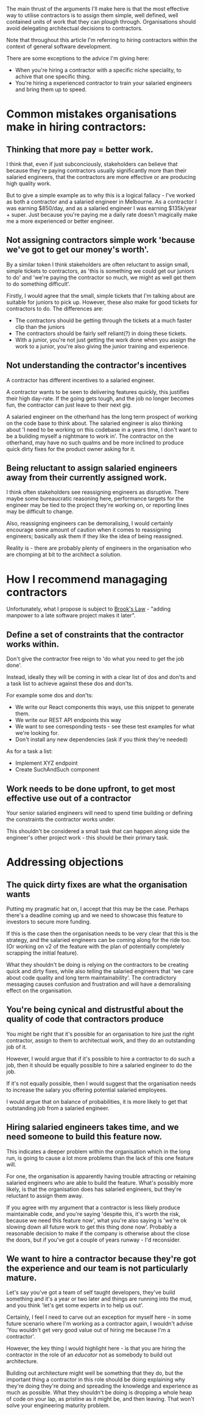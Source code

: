 
The main thrust of the arguments I'll make here is that the most effective way to utilise contractors is to assign them simple, well defined, well contained units of work that they can plough through. Organisations should avoid delegating architectual decisions to contractors. 

Note that throughout this article I'm referring to hiring contractors within the context of general software development.

There are some exceptions to the advice I'm giving here: 

 - When you're hiring a contractor with a specific niche speciality, to achive that one specific thing. 
 - You're hiring a experienced contractor to train your salaried engineers and bring them up to speed. 

# Common mistakes organisations make in hiring contractors: 

## Thinking that more pay = better work. 

I think that, even if just subconciously, stakeholders can believe that because they're paying contractors usually significantly more than their salaried engineers, that the contractors are more effective or are producing high quality work. 

But to give a simple example as to why this is a logical fallacy - I've worked as both a contractor and a salaried engineer in Melbourne. As a contractor I was earning $850/day, and as a salaried engineer I was earning $135k/year + super. Just because you're paying me a daily rate doesn't magically make me a more experienced or better engineer. 

## Not assigning contractors simple work 'because we've got to get our money's worth'. 

By a similar token I think stakeholders are often reluctant to assign small, simple tickets to contractors, as 'this is something we could get our juniors to do' and 'we're paying the contractor so much, we might as well get them to do something difficult'. 

Firstly, I would agree that the small, simple tickets that I'm talking about are suitable for juniors to pick up. However, these also make for good tickets for contractors to do. The differences are: 

- The contractors should be getting through the tickets at a much faster clip than the juniors
- The contractors should be fairly self reliant(?) in doing these tickets. 
- With a junior, you're not just getting the work done when you assign the work to a junior, you're also giving the junior training and experience. 

## Not understanding the contractor's incentives 

A contractor has different incentives to a salaried engineer. 

A contractor wants to be seen to delivering features quickly, this justifies their high day-rate. If the going gets tough, and the job no longer becomes fun, the contractor can just leave to their next gig. 

A salaried engineer on the otherhand has the long term prospect of working on the code base to think about. The salaried engineer is also thinking about 'I need to be working on this codebase in a years time, I don't want to be a building myself a nightmare to work in'. The contractor on the otherhand, may have no such qualms and be more inclined to produce quick dirty fixes for the product owner asking for it. 

## Being reluctant to assign salaried engineers away from their currently assigned work. 

I think often stakeholders see reassigning engineers as disruptive. There maybe some bureaucratic reasoning here, performance targets for the engineer may be tied to the project they're working on, or reporting lines may be difficult to change. 

Also, reassigning engineers can be demoralising, I would certainly encourage some amount of caution when it comes to reassigning engineers; basically ask them if they like the idea of being reassigned. 

Reality is - there are probably plenty of engineers in the organisation who are chomping at bit to the architect a solution.  


# How I recommend managaging contractors 

Unfortunately, what I propose is subject to [Brook's Law](https://en.wikipedia.org/wiki/Brooks%27s_law) - "adding manpower to a late software project makes it later". 

## Define a set of constraints that the contractor works within. 

Don't give the contractor free reign to 'do what you need to get the job done'. 

Instead, ideally they will be coming in with a clear list of dos and don'ts and a task list to achieve against these dos and don'ts. 

For example some dos and don'ts: 

- We write our React components this ways, use this snippet to generate them.
- We write our REST API endpoints this way 
- We want to see corresponding tests - see these test examples for what we're looking for. 
- Don't install any new dependencies (ask if you think they're needed) 


As for a task a list: 

- Implement XYZ endpoint 
- Create SuchAndSuch component



## Work needs to be done upfront, to get most effective use out of a contractor 

Your senior salaried engineers will need to spend time building or defining the constraints the contractor works under. 

This shouldn't be considered a small task that can happen along side the engineer's other project work - this should be their primary task. 






 # Addressing objections

 ## The quick dirty fixes are what the organisation wants 

 Putting my pragmatic hat on, I accept that this may be the case. Perhaps there's a deadline coming up and we need to showcase this feature to investors to secure more funding. 

 If this is the case then the organisation needs to be very clear that this is the strategy, and the salaried engineers can be coming along for the ride too. (Or working on v2 of the feature with the plan of potentially completely scrapping the initial feature). 

 What they shouldn't be doing is relying on the contractors to be creating quick and dirty fixes, while also telling the salaried engineers that 'we care about code quality and long term maintainability'. The contradictory messaging causes confusion and frustration and will have a demoralising effect on the organisation. 

 ## You're being cynical and distrustful about the quality of code that contractors produce

You might be right that it's possible for an organisation to hire just the right contractor, assign to them to architectual work, and they do an outstanding job of it. 

However, I would argue that if it's possible to hire a contractor to do such a job, then it should be equally possible to hire a salaried engineer to do the job. 

If it's not equally possible, then I would suggest that the organisation needs to increase the salary you offering potential salaried employees. 

I would argue that on balance of probabilities, it is more likely to get that outstanding job from a salaried engineer. 

## Hiring salaried engineers takes time, and we need someone to build this feature now. 

This indicates a deeper problem within the organisation which in the long run, is going to cause a lot more problems than the lack of this one feature will. 

For one, the organisation is apparently having trouble attracting or retaining salaried engineers who are able to build the feature. What's possibly more likely, is that the organisation does has salaried engineers, but they're reluctant to assign them away. 

If you agree with my argument that a contractor is less likely produce maintainable code, and you're saying 'despite this, it's worth the risk, because we need this feature now', what you're also saying is 'we're ok slowing down all future work to get this thing done now'. Probably a reasonable decision to make if the company is otherwise about the close the doors, but if you've got a couple of years runway - I'd reconsider. 

## We want to hire a contractor because they're got the experience and our team is not particularly mature. 

Let's say you've got a team of self taught developers, they've build something and it's a year or two later and things are running into the mud, and you think 'let's get some experts in to help us out'. 

Certainly, I feel I need to carve out an exception for myself here - in some future scenario where I'm working as a contractor again, I wouldn't advise 'You wouldn't get very good value out of hiring me because I'm a contractor'. 

However, the key thing I would highlight here - is that you are hiring the contractor in the role of an _educator_ not as somebody to build out architecture. 

Building out architecture might well be something that they do, but the important thing a contractor in this role should be doing explaining why they're doing they're doing and spreading the knowledge and experience as much as possible. What they shouldn't be doing is dropping a whole heap of code on your lap, as pristine as it might be, and then leaving. That won't solve your engineering maturity problem.  


